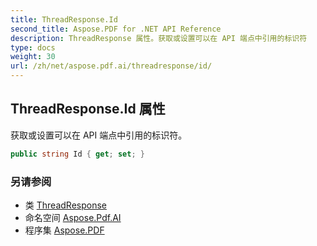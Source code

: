 ```yaml
---
title: ThreadResponse.Id
second_title: Aspose.PDF for .NET API Reference
description: ThreadResponse 属性。获取或设置可以在 API 端点中引用的标识符
type: docs
weight: 30
url: /zh/net/aspose.pdf.ai/threadresponse/id/
---
```

## ThreadResponse.Id 属性

获取或设置可以在 API 端点中引用的标识符。

```csharp
public string Id { get; set; }
```

### 另请参阅

* 类 [ThreadResponse](../)
* 命名空间 [Aspose.Pdf.AI](../../../aspose.pdf.ai/)
* 程序集 [Aspose.PDF](../../../)